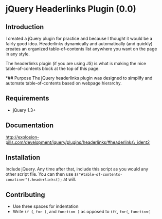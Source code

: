 # jQuery Headerlinks Plugin (0.0)

## Introduction
I created a jQuery plugin for practice and because I thought it would be a fairly good idea. Headerlinks dynamically and automatically (and quickly) creates an organized table-of-contents list anywhere you want on the page in any style.

The headerlinks plugin (if you are using JS) is what is making the nice table-of-contents block at the top of this page.

*## Purpose
The jQuery headerlinks plugin was designed to simplify and automate table-of-contents based on webpage hierarchy.

## Requirements

* jQuery 1.3+

## Documentation

http://explosion-pills.com/development/jquery/plugins/headerlinks/#headerlinks\_ident2

## Installation

Include jQuery.  Any time after that, include this script as you would any other script file.  You can then use `$("#table-of-contents-conatiner").headerlinks();` at will.

## Contributing

* Use three spaces for indentation
* Write `if (`, `for (`, and `function (` as opposed to `if(`, `for(`, `function(`
